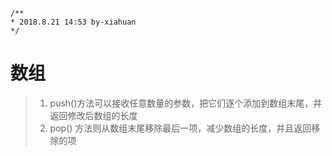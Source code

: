     /**
    * 2018.8.21 14:53 by-xiahuan
    */
# 数组

>1.   push()方法可以接收任意数量的参数，把它们逐个添加到数组末尾，并返回修改后数组的长度
>2.   pop() 方法则从数组末尾移除最后一项，减少数组的长度，并且返回移除的项 
